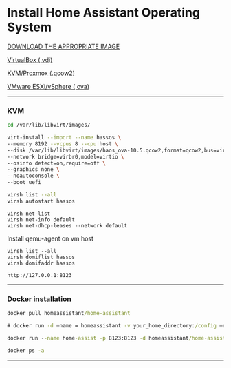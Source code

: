 # Install Home Assistant Operating System

[DOWNLOAD THE APPROPRIATE IMAGE](https://www.home-assistant.io/installation/alternative/)

[VirtualBox (.vdi)](https://github.com/home-assistant/operating-system/releases/download/10.5/haos_ova-10.5.vdi.zip)

[KVM/Proxmox (.qcow2)](https://github.com/home-assistant/operating-system/releases/download/10.5/haos_ova-10.5.qcow2.xz)

[VMware ESXi/vSphere (.ova)](https://github.com/home-assistant/operating-system/releases/download/10.5/haos_ova-10.5.ova)

----

### KVM

```bash
cd /var/lib/libvirt/images/
```

```bash
virt-install --import --name hassos \
--memory 8192 --vcpus 8 --cpu host \
--disk /var/lib/libvirt/images/haos_ova-10.5.qcow2,format=qcow2,bus=virtio \
--network bridge=virbr0,model=virtio \
--osinfo detect=on,require=off \
--graphics none \
--noautoconsole \
--boot uefi
```

```bash
virsh list --all
virsh autostart hassos
```

```
virsh net-list
virsh net-info default
virsh net-dhcp-leases --network default
```

Install qemu-agent on vm host
```
virsh list --all
virsh domiflist hassos
virsh domifaddr hassos
```

```
http://127.0.0.1:8123
```

----
### Docker installation

```cmd
docker pull homeassistant/home-assistant

# docker run -d –name = homeassistant -v your_home_directory:/config –net=host homeassistant/home-assistant

docker run --name home-assist -p 8123:8123 -d homeassistant/home-assistant

docker ps -a
```

----
